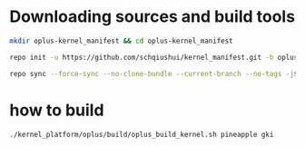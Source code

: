 # Downloading sources and build tools 

```bash
mkdir oplus-kernel_manifest && cd oplus-kernel_manifest
```

```bash
repo init -u https://github.com/schqiushui/kernel_manifest.git -b oplus_sm8650_v -m oneplus12_v.xml
```

```bash
repo sync --force-sync --no-clone-bundle --current-branch --no-tags -j$(nproc --all)
```

# how to build
```bash
./kernel_platform/oplus/build/oplus_build_kernel.sh pineapple gki
```

